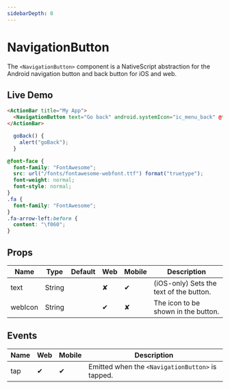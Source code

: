 ```yaml
---
sidebarDepth: 0
---
```


# NavigationButton

The `<NavigationButton>` component is a NativeScript abstraction for the Android navigation button and back button for iOS and web.

## Live Demo

<DocExampleBox codeBox="https://codesandbox.io/s/9y51w9oj54?module=%2Fsrc%2FApp.vue">

```html
<ActionBar title="My App">
  <NavigationButton text="Go back" android.systemIcon="ic_menu_back" @tap="goBack" webIcon="fa fa-arrow-left" />
</ActionBar>
```

```js
  goBack() {
    alert("goBack");
  }
```

```scss
@font-face {
  font-family: "FontAwesome";
  src: url("/fonts/fontawesome-webfont.ttf") format("truetype");
  font-weight: normal;
  font-style: normal;
}
.fa {
  font-family: "FontAwesome";
}
.fa-arrow-left:before {
  content: "\f060";
}
```

<NavigationButtonDoc />
</DocExampleBox>

## Props

| Name    | Type   | Default | Web | Mobile | Description |
| ------- | ------ | ------- | --- | ------ | ----------- |
| text    | String |         | ✘   | ✔      | (iOS-only) Sets the text of the button. |
| webIcon | String |         | ✔   | ✘      | The icon to be shown in the button. |

## Events

| Name | Web | Mobile | Description |
| ---- | --- | ------ | ----------- |
| tap  | ✔   | ✔      | Emitted when the `<NavigationButton>` is tapped. |

